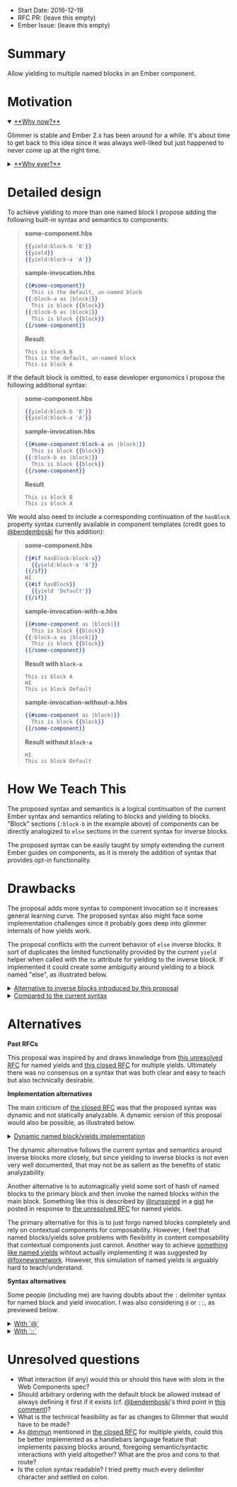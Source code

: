 - Start Date: 2016-12-19
- RFC PR: (leave this empty)
- Ember Issue: (leave this empty)

# Summary

Allow yielding to multiple named blocks in an Ember component.

# Motivation

<details open=true>
 <summary>
  <a id="whyNow" href="#whyNow">**Why now?**</a>
 </summary>
 <p></p>
 <p>
  Glimmer is stable and Ember 2.x has been around for a while. It's about time to get back to this idea since it was always well-liked but just happened to never come up at the right time.
 </p>
</details>

<details>
 <summary>
  <a id="whyEver" href="#whyEver">**Why ever?**</a>
 </summary>
 <p></p>
 <p>
   Components in Ember are meant to abstract away meaningfully atomic chunks of UI behavior, e.g. a drop down menu element (cf. [ember-power-select](https://github.com/cibernox/ember-power-select)). Currently, the interface to the component abstraction consists of:
 </p>
 
 <ul>
  <li>any number of attributes (and optionally many positional params)</li>
  <li>a single passed block (and optionally a single passed inverse block)</li>
 </ul>
 
 <p>
   You will note that you can pass many attributes or params through a component's interface, but only a single block. I think this has led to a trend in how we design high-level, complex components which have to be flexible to fit many use cases. We've started building components that are more configurable than they are composable.
 </p>
 <p>
   The goal of both configurability and composability is to provide flexibility in how you go from input to output over a collection of interfaces in a system. Gaining this desired flexibility via configurability tends to lead to fewer interfaces but more parameters to those interfaces. Composability usually means many, more atomic interfaces that fit together with less parameters. Take the example of JS functions: you can perform complex logic on input by calling a single functions that takes in the input plus a giant config object telling you how to handle the input, or you can break the logic into multiple functions that call each other. Logic written in a single function with many configuration parameters will always be less flexible, maintainable, and reusable than logic contained in many atomic functions.
  </p>
  <p>
   In Ember components, we achieve composability by passing blocks that call other components. Configurability, on the other hand, is achieved by passing attributes and positional parameters. Flexibility, in high-level Ember UI components, is determined by the variability of rendered content that can be achieved by a single component. Limiting block passing to a single, un-named block means we can only *wrap* the passed block in content, rather than arbitrarily compose content with multiple passed blocks of content. This leads to things like conditionally rendering some content based on passed attributes/parameters or conditionally yielding different block parameters. Yielding to multiple named blocks would make the use of a lot of the configuration that's currently happening unnecessary and, in turn, encourage composition of components instead.
  </p>
</details>

# Detailed design

To achieve yielding to more than one named block I propose adding the following built-in syntax and semantics to components:

> **some-component.hbs**
> ```hbs
> {{yield:block-b 'B'}}
> {{yield}}
> {{yield:block-a 'A'}}
> ```
>
> **sample-invocation.hbs**
> ```hbs
> {{#some-component}}
>   This is the default, un-named block
> {{:block-a as |block|}}
>   This is block {{block}}
> {{:block-b as |block|}}
>   This is block {{block}}
> {{/some-component}}
> ```
>
> **Result**
> ```
> This is block B
> This is the default, un-named block
> This is block A
> ```

If the default block is omitted, to ease developer ergonomics I propose the following
additional syntax:

> **some-component.hbs**
> ```hbs
> {{yield:block-b 'B'}}
> {{yield:block-a 'A'}}
> ```
>
> **sample-invocation.hbs**
> ```hbs
> {{#some-component:block-a as |block|}}
>   This is block {{block}}
> {{:block-b as |block|}}
>   This is block {{block}}
> {{/some-component}}
> ```
>
> **Result**
> ```
> This is block B
> This is block A
> ```

We would also need to include a corresponding continuation of the `hasBlock` property syntax currently available in component templates (credit goes to [@bendemboski](https://github.com/bendemboski) for this addition):

> **some-component.hbs**
> ```hbs
> {{#if hasBlock:block-a}}
>   {{yield:block-a 'A'}}
> {{/if}}
> HI
> {{#if hasBlock}}
>   {{yield 'Default'}}
> {{/if}}
> ```
>
> **sample-invocation-with-a.hbs**
> ```hbs
> {{#some-component as |block|}}
>   This is block {{block}}
> {{:block-a as |block|}}
>   This is block {{block}}
> {{/some-component}}
> ```
>
> **Result with `block-a`**
> ```
> This is block A
> HI
> This is block Default
> ```
>
> **sample-invocation-without-a.hbs**
> ```hbs
> {{#some-component as |block|}}
>   This is block {{block}}
> {{/some-component}}
> ```
>
> **Result without `block-a`**
> ```
> HI
> This is block Default
> ```

# How We Teach This

The proposed syntax and semantics is a logical continuation of the current Ember syntax and semantics relating to blocks and yielding to blocks. "Block" sections (`:block-b` in the example above) of components can be directly analogized to `else` sections in the current syntax for inverse blocks.

The proposed syntax can be easily taught by simply extending the current Ember guides on components, as it is merely the addition of syntax that provides opt-in functionality.

# Drawbacks

The proposal adds more syntax to component invocation so it increases general learning curve. The proposed syntax also might face some implementation challenges since it probably goes deep into glimmer internals of how yields work.

The proposal conflicts with the current behavior of `else` inverse blocks. It sort of duplicates the limited functionality provided by the current `yield` helper when called with the `to` attribute for yielding to the inverse block. If implemented it could create some ambiguity around yielding to a block named "else", as illustrated below.

<details>
 <summary>
  <a id="elseProposed" href="#elseProposed">Alternative to inverse blocks introduced by this proposal</a>
 </summary>
 <p>
  > **some-component.hbs**
  > ```hbs
  > {{yield "default"}}
  > {{yield:else "inverse"}}
  > ```
  >
  > **sample-invocation.hbs**
  > ```hbs
  > {{#some-component as |block|}}
  >   This is block {{block}}
  > {{:else as |block|}}
  >   This is block {{block}}
  > {{/some-component}}
  > ```
 </p>
</details>

<details>
 <summary>
  <a id="elseCurrent" href="#elseCurrent">Compared to the current syntax</a>
 </summary>
 <p>
  > **some-component.hbs**
  > ```hbs
  > {{yield "default"}}
  > {{yield to="inverse" "inverse"}}
  > ```
  >
  > **sample-invocation.hbs**
  > ```hbs
  > {{#some-component as |block|}}
  >   This is block {{block}}
  > {{else as |block|}}
  >   This is block {{block}}
  > {{/some-component}}
  > ```
 </p>
</details>

# Alternatives

**Past RFCs**

This proposal was inspired by and draws knowledge from [this unresolved RFC](https://github.com/emberjs/rfcs/pull/72) for named yields and [this closed RFC](https://github.com/emberjs/rfcs/pull/43) for multiple yields. Ultimately there was no consensus on a syntax that was both clear and easy to teach but also technically desirable.

**Implementation alternatives**

The main criticism of [the closed RFC](https://github.com/emberjs/rfcs/pull/43) was that the proposed syntax was dynamic and not statically analyzable. A dynamic version of this proposal would also be possible, as illustrated below.

<details>
 <summary>
  <a id="dynamicImpl" href="#dynamicImpl">Dynamic named block/yields implementation</a>
 </summary>
 <p>
  > **some-component.hbs**
  > ```hbs
  > {{yield to="block-b" 'B'}}
  > {{yield to="block-a" 'A'}}
  > ```
  >
  > **sample-invocation.hbs**
  > ```hbs
  > {{#some-component:block 'block-a' as |block|}}
  >   This is block {{block}}
  > {{block 'block-b' as |block|}}
  >   This is block {{block}}
  > {{/some-component}}
  > ```
  >
  > **Result**
  > ```
  > This is block B
  > This is block A
  > ```
 </p>
</details>

The dynamic alternative follows the current syntax and semantics around inverse blocks more closely, but since yielding to inverse blocks is not even very well documented, that may not be as salient as the benefits of static analyzability.

Another alternative is to automagically yield some sort of hash of named blocks to the primary block and then invoke the named blocks within the main block. Something like this is described by [@runspired](https://github.com/runspired) in a [gist](https://gist.github.com/runspired/71bc9ee3a6dd0386fb23) he posted in response to [the unresolved RFC](https://github.com/emberjs/rfcs/pull/72) for named yields.

The primary alternative for this is to just forgo named blocks completely and rely on contextual components for composability. However, I feel that named blocks/yields solve problems with flexibility in content composability that contextual components just cannot. Another way to achieve [something like named yields](https://github.com/emberjs/rfcs/pull/72#issuecomment-219174876) wihtout actually implementing it was suggested by [@foxnewsnetwork](https://github.com/foxnewsnetwork). However, this simulation of named yields is arguably hard to teach/understand.

**Syntax alternatives**

Some people (including me) are having doubts about the `:` delimiter syntax for named block and yield invocation. I was also considering `@` or `::`, as previewed below.

<details>
 <summary>
  <a id="withAt" href="#withAt">With `@`</a>
 </summary>
 <p>
  > **some-component-at.hbs**
  > ```hbs
  > {{yield@block-b 'B'}}
  > {{yield@block-a 'A'}}
  > ```
  >
  > **sample-invocation-at-syntax.hbs**
  > ```hbs
  > {{#some-component-at@block-a as |block|}}
  >   This is block {{block}}
  > {{@block-b as |block|}}
  >   This is block {{block}}
  > {{/some-component-at}}
  > ```
 </p>
</details>

<details>
 <summary>
  <a href="#">With `::`</a>
 </summary>
 <p>
  > **some-component-double.hbs**
  > ```hbs
  > {{yield::block-b 'B'}}
  > {{yield::block-a 'A'}}
  > ```
  >
  > **sample-invocation-double-syntax.hbs**
  > ```hbs
  > {{#some-component-double::block-a as |block|}}
  >   This is block {{block}}
  > {{::block-b as |block|}}
  >   This is block {{block}}
  > {{/some-component-double}}
  > ```
 </p>
</details>

# Unresolved questions

* What interaction (if any) would this or should this have with slots in the Web Components spec?
* Should arbitrary ordering with the default block be allowed instead of always defining it first if it exists (cf. [@bendemboski](https://github.com/bendemboski)'s third point in [this comment](https://github.com/emberjs/rfcs/pull/193#issuecomment-268046073))?
* What is the technical feasibility as far as changes to Glimmer that would have to be made?
* As [@mmun](https://github.com/mmun) mentioned in [the closed RFC](https://github.com/emberjs/rfcs/pull/43) for multiple yields, could this be better implemented as a handlebars language feature that implements passing blocks around, foregoing semantic/syntactic interactions with yield altogether? What are the pros and cons to that route?
* Is the colon syntax readable? I tried pretty much every delimiter character and settled on colon.
